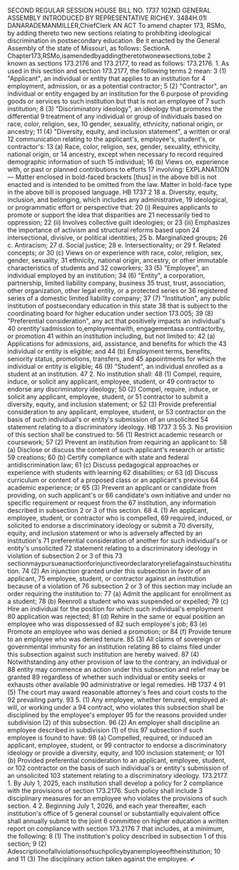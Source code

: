 SECOND REGULAR SESSION
HOUSE BILL NO. 1737
102ND GENERAL ASSEMBLY
INTRODUCED BY REPRESENTATIVE RICHEY.
3484H.01I DANARADEMANMILLER,ChiefClerk
AN ACT
To amend chapter 173, RSMo, by adding thereto two new sections relating to prohibiting
ideological discrimination in postsecondary education.
Be it enacted by the General Assembly of the state of Missouri, as follows:
SectionA. Chapter173,RSMo,isamendedbyaddingtheretotwonewsections,tobe
2 known as sections 173.2176 and 173.2177, to read as follows:
173.2176. 1. As used in this section and section 173.2177, the following terms
2 mean:
3 (1) "Applicant", an individual or entity that applies to an institution for
4 employment, admission, or as a potential contractor;
5 (2) "Contractor", an individual or entity engaged by an institution for the
6 purpose of providing goods or services to such institution but that is not an employee of
7 such institution;
8 (3) "Discriminatory ideology", an ideology that promotes the differential
9 treatment of any individual or group of individuals based on race, color, religion, sex,
10 gender, sexuality, ethnicity, national origin, or ancestry;
11 (4) "Diversity, equity, and inclusion statement", a written or oral
12 communication relating to the applicant's, employee's, student's, or contractor's:
13 (a) Race, color, religion, sex, gender, sexuality, ethnicity, national origin, or
14 ancestry, except when necessary to record required demographic information of such
15 individual;
16 (b) Views on, experience with, or past or planned contributions to efforts
17 involving:
EXPLANATION — Matter enclosed in bold-faced brackets [thus] in the above bill is not enacted and is
intended to be omitted from the law. Matter in bold-face type in the above bill is proposed language.
HB 1737 2
18 a. Diversity, equity, inclusion, and belonging, which includes any administrative,
19 ideological, or programmatic effort or perspective that:
20 (i) Requires applicants to promote or support the idea that disparities are
21 necessarily tied to oppression;
22 (ii) Involves collective guilt ideologies; or
23 (iii) Emphasizes the importance of activism and structural reforms based upon
24 intersectional, divisive, or political identities;
25 b. Marginalized groups;
26 c. Antiracism;
27 d. Social justice;
28 e. Intersectionality; or
29 f. Related concepts; or
30 (c) Views on or experience with race, color, religion, sex, gender, sexuality,
31 ethnicity, national origin, ancestry, or other immutable characteristics of students and
32 coworkers;
33 (5) "Employee", an individual employed by an institution;
34 (6) "Entity", a corporation, partnership, limited liability company, business
35 trust, trust, association, other organization, other legal entity, or a protected series or
36 registered series of a domestic limited liability company;
37 (7) "Institution", any public institution of postsecondary education in this state
38 that is subject to the coordinating board for higher education under section 173.005;
39 (8) "Preferential consideration", any act that positively impacts an individual's
40 orentity'sadmission to,employmentwith, engagementasa contractorby, or promotion
41 within an institution including, but not limited to:
42 (a) Applications for admissions, aid, assistance, and benefits for which the
43 individual or entity is eligible; and
44 (b) Employment terms, benefits, seniority status, promotions, transfers, and
45 appointments for which the individual or entity is eligible;
46 (9) "Student", an individual enrolled as a student at an institution.
47 2. No institution shall:
48 (1) Compel, require, induce, or solicit any applicant, employee, student, or
49 contractor to endorse any discriminatory ideology;
50 (2) Compel, require, induce, or solicit any applicant, employee, student, or
51 contractor to submit a diversity, equity, and inclusion statement; or
52 (3) Provide preferential consideration to any applicant, employee, student, or
53 contractor on the basis of such individual's or entity's submission of an unsolicited
54 statement relating to a discriminatory ideology.
HB 1737 3
55 3. No provision of this section shall be construed to:
56 (1) Restrict academic research or coursework;
57 (2) Prevent an institution from requiring an applicant to:
58 (a) Disclose or discuss the content of such applicant's research or artistic
59 creations;
60 (b) Certify compliance with state and federal antidiscrimination law;
61 (c) Discuss pedagogical approaches or experience with students with learning
62 disabilities; or
63 (d) Discuss curriculum or content of a proposed class or an applicant's previous
64 academic experience; or
65 (3) Prevent an applicant or candidate from providing, on such applicant's or
66 candidate's own initiative and under no specific requirement or request from the
67 institution, any information described in subsection 2 or 3 of this section.
68 4. (1) An applicant, employee, student, or contractor who is compelled,
69 required, induced, or solicited to endorse a discriminatory ideology or submit a
70 diversity, equity, and inclusion statement or who is adversely affected by an institution's
71 preferential consideration of another for such individual's or entity's unsolicited
72 statement relating to a discriminatory ideology in violation of subsection 2 or 3 of this
73 sectionmaypursueanactionforinjunctiveordeclaratoryreliefagainstsuchinstitution.
74 (2) An injunction granted under this subsection in favor of an applicant,
75 employee, student, or contractor against an institution because of a violation of
76 subsection 2 or 3 of this section may include an order requiring the institution to:
77 (a) Admit the applicant for enrollment as a student;
78 (b) Reenroll a student who was suspended or expelled;
79 (c) Hire an individual for the position for which such individual's employment
80 application was rejected;
81 (d) Rehire in the same or equal position an employee who was dispossessed of
82 such employee's job;
83 (e) Promote an employee who was denied a promotion; or
84 (f) Provide tenure to an employee who was denied tenure.
85 (3) All claims of sovereign or governmental immunity for an institution relating
86 to claims filed under this subsection against such institution are hereby waived.
87 (4) Notwithstanding any other provision of law to the contrary, an individual or
88 entity may commence an action under this subsection and relief may be granted
89 regardless of whether such individual or entity seeks or exhausts other available
90 administrative or legal remedies.
HB 1737 4
91 (5) The court may award reasonable attorney's fees and court costs to the
92 prevailing party.
93 5. (1) Any employee, whether tenured, employed at-will, or working under a
94 contract, who violates this subsection shall be disciplined by the employee's employer
95 for the reasons provided under subdivision (2) of this subsection.
96 (2) An employer shall discipline an employee described in subdivision (1) of this
97 subsection if such employee is found to have:
98 (a) Compelled, required, or induced an applicant, employee, student, or
99 contractor to endorse a discriminatory ideology or provide a diversity, equity, and
100 inclusion statement; or
101 (b) Provided preferential consideration to an applicant, employee, student, or
102 contractor on the basis of such individual's or entity's submission of an unsolicited
103 statement relating to a discriminatory ideology.
173.2177. 1. By July 1, 2025, each institution shall develop a policy for
2 compliance with the provisions of section 173.2176. Such policy shall include
3 disciplinary measures for an employee who violates the provisions of such section.
4 2. Beginning July 1, 2026, and each year thereafter, each institution's office of
5 general counsel or substantially equivalent office shall annually submit to the joint
6 committee on higher education a written report on compliance with section 173.2176
7 that includes, at a minimum, the following:
8 (1) The institution's policy described in subsection 1 of this section;
9 (2) Adescriptionofallviolationsofsuchpolicybyanemployeeoftheinstitution;
10 and
11 (3) The disciplinary action taken against the employee.
✔